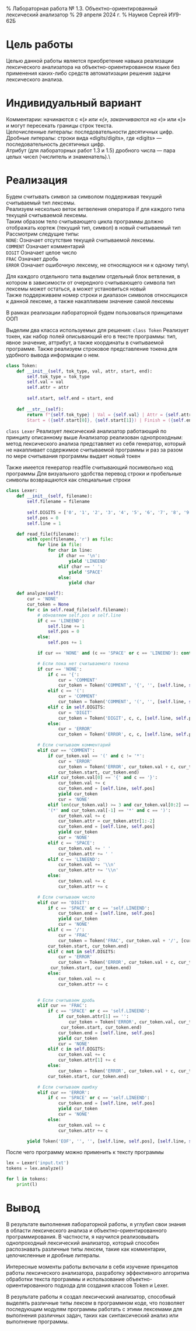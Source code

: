 % Лабораторная работа № 1.3. Объектно-ориентированный лексический анализатор
% 29 апреля 2024 г.
% Наумов Сергей ИУ9-62Б

# Цель работы
Целью данной работы является приобретение навыка реализации
лексического анализатора на объектно-ориентированном языке без применения 
каких-либо средств автоматизации решения задачи лексического анализа.

# Индивидуальный вариант
Комментарии: начинаются с «(*» или «{», заканчиваются на «*)» или «}» и могут 
пересекать границы строк текста.\
Целочисленные литералы: последовательности десятичных цифр.\
Дробные литералы: строки вида «digits/digits», где «digits» — последовательность десятичных цифр.\
Атрибут (для лабораторных работ 1.3 и 1.5) дробного числа — пара целых чисел (числитель и знаменатель).\

# Реализация
Будем считывать символ за символом поддерживая текущий считываемый тип лексемы.\
Реализуем несколько веток ветвеления оператора if для каждого типа текущей считываемой лексемы.\
Таким образом тело считывающего цикла программы должно отображать кортеж (текущий тип, символ) в 
новый считываемый тип\
Рассмотрим следущие типы:\
`NONE`: Означает отсутствие текущей считываемой лексемы.\
`COMMENT` Означает комментарий\
`DIGIT` Означает целое число\
`FRAC` Означает дробь\
`ERROR` Означает ошибочную лексему, не относящуюся ни к одному типу\

Для каждого отдельного типа выделим отдельный блок ветвления, в котором в зависимости от
очередного считывающего символа тип лексемы может остаться, а может установиться новый\
Также поддерживаем номер строки и диапазон символов относящихся к данной лексеме, а также
накапливаем значение самой лексемы

В рамках реализации лабораторной будем пользоваться принципами ООП

Выделим два класса используемых для решения:
`class Token`
Реализует токен, как набор полей описывающий его в тексте программы: тип, явное значение, аттрибут,
а также координаты в считываемой программе.
Также реализуем строковое представление токена для удобного вывода информации о нем.
```python
class Token:
    def __init__(self, tok_type, val, attr, start, end):
        self.tok_type = tok_type
        self.val = val
        self.attr = attr
        
        self.start, self.end = start, end
    
    def __str__(self):
        return f"{self.tok_type} | Val = {self.val} | Attr = {self.attr} | \
        Start = ({self.start[0]}, {self.start[1]}) | Finish = ({self.end[0]}, {self.end[1]})"
```

`class Lexer`
Реализует лексический анализатор работающий по принципу описанному выше
Анализатор реализован однопроходным: метод лексического анализа представляет из себя
генератор, который не накапливает содержимое считываемой программы и раз за разом по мере
считывания программы выдает новый токен

Также имеется генератор readfile считывающий посимвольно код программы
Для визуального удобства перевод строки и пробельные символы возвращаются
как специальные строки

```python
class Lexer:
    def __init__(self, filename):
        self.filename = filename
        
        self.DIGITS = ['0', '1', '2', '3', '4', '5', '6', '7', '8', '9']
        self.pos = 0
        self.line = 1

    def read_file(filename):
        with open(filename, 'r') as file:
            for line in file:
                for char in line:
                    if char == '\n':
                        yield 'LINEEND'
                    elif char == ' ':
                        yield 'SPACE'
                    else:
                        yield char

    def analyze(self):
        cur = 'NONE'
        cur_token = None
        for c in self.read_file(self.filename):
            # обновляем self.pos и self.line
            if c == 'LINEEND':
                self.line += 1
                self.pos = 0
            else:
                self.pos += 1

            if cur == 'NONE' and (c == 'SPACE' or c == 'LINEEND'): continue

            # Если пока нет считываемого токена
            if cur == 'NONE':
                if c == '{':
                    cur = 'COMMENT'
                    cur_token = Token('COMMENT', '{', '', [self.line, self.pos], 0)
                elif c == '(':
                    cur = 'COMMENT'
                    cur_token = Token('COMMENT', '(', '', [self.line, self.pos], 0)
                elif c in self.DIGITS:
                    cur = 'DIGIT'
                    cur_token = Token('DIGIT', c, c, [self.line, self.pos], 0)
                else:
                    cur = 'ERROR'
                    cur_token = Token('ERROR', c, c, [self.line, self.pos], 0)

            # Если считываем комментарий
            elif cur == 'COMMENT':
                if cur_token.val == '(' and c != '*':
                    cur = 'ERROR'
                    cur_token = Token('ERROR', cur_token.val + c, cur_token.val,\
                    cur_token.start, cur_token.end)
                elif cur_token.val[0] == '{' and c == '}':
                    cur_token.val += c
                    cur_token.end = [self.line, self.pos]
                    yield cur_token
                    cur = 'NONE'
                elif len(cur_token.val) >= 3 and cur_token.val[0:2] == \
                '(*' and cur_token.val[-1] == '*' and c == ')':
                    cur_token.val += c
                    cur_token.attr = cur_token.attr[1:-2]
                    cur_token.end = [self.line, self.pos]
                    yield cur_token
                    cur = 'NONE'
                elif c == 'SPACE':
                    cur_token.val += ' '
                    cur_token.attr += ' '
                elif c == 'LINEEND':
                    cur_token.val += '\\n'
                    cur_token.attr += '\\n'
                else:
                    cur_token.val += c
                    cur_token.attr += c

            # Если считываем число
            elif cur == 'DIGIT':
                if c == 'SPACE' or c == 'self.LINEEND':
                    cur_token.end = [self.line, self.pos]
                    yield cur_token
                    cur = 'NONE'
                elif c == '/':
                    cur = 'FRAC'
                    cur_token = Token('FRAC', cur_token.val + '/', [cur_token.val, ''], \
                cur_token.start, cur_token.end)
                elif c not in self.DIGITS:
                    cur = 'ERROR'
                    cur_token = Token('ERROR', cur_token.val + c, cur_token.val + c,\
                 cur_token.start, cur_token.end)
                else:
                    cur_token.val += c
                    cur_token.attr += c
            

            # Если считываем дробь
            elif cur == 'FRAC':
                if c == 'SPACE' or c == 'self.LINEEND':
                    if cur_token.attr[1] == '':
                        cur_token = Token('ERROR', cur_token.val, cur_token.val,\
                     cur_token.start, cur_token.end)
                    cur_token.end = [self.line, self.pos]
                    yield cur_token
                    cur = 'NONE'
                elif c in self.DIGITS:
                    cur_token.val += c
                    cur_token.attr[1] += c
                else:
                    cur_token = Token('ERROR', cur_token.val + c, cur_token.val + c, \
                cur_token.start, cur_token.end)

            # Если считываем ошибку
            elif cur == 'ERROR':
                if c == 'SPACE' or c == 'self.LINEEND':
                    cur_token.end = [self.line, self.pos]
                    yield cur_token
                    cur = 'NONE'
                else:
                    cur_token.val += c
                    cur_token.attr += c

        yield Token('EOF', '', '', [self.line, self.pos], [self.line, self.pos])
```

После чего программу можно применить к тексту программы
```python
lex = Lexer('input.txt')
tokens = lex.analyze()

for l in tokens:
    print(l)
```

# Вывод
В результате выполнения лабораторной работы, я углубил свои знания в области лексического анализа 
и объектно-ориентированного программирования. 
В частности, я научился реализовывать однопроходный лексический анализатор, который способен распознавать
различные типы лексем, такие как комментарии, целочисленные и дробные литералы.

Интересные моменты работы включали в себя изучение принципов работы лексического анализатора,
разработку эффективного алгоритма обработки текста программы и использование 
объектно-ориентированного подхода для создания классов Token и Lexer.

В результате работы я создал лексический анализатор, способный выделять различные
типы лексем в программном коде, что позволяет последующим модулям программы работать 
с этими лексемами для выполнения различных задач, таких как синтаксический анализ или выполнение программы.






